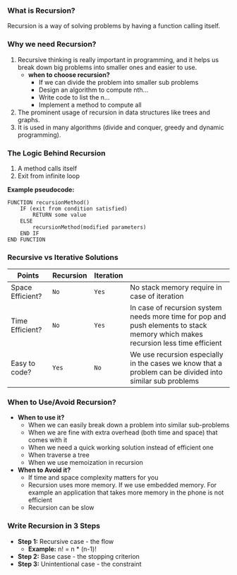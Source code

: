 ### What is Recursion?
Recursion is a way of solving problems by having a function calling itself.

### Why we need Recursion?
1. Recursive thinking is really important in programming, and it helps us break down big problems into smaller ones and
   easier to use.
    - **when to choose recursion?**
        - If we can divide the problem into smaller sub problems
        - Design an algorithm to compute nth...
        - Write code to list the n...
        - Implement a method to compute all
2. The prominent usage of recursion in data structures like trees and graphs.
3. It is used in many algorithms (divide and conquer, greedy and dynamic programming).

### The Logic Behind Recursion
1. A method calls itself
2. Exit from infinite loop

**Example pseudocode:**
```
FUNCTION recursionMethod()
    IF (exit from condition satisfied)
        RETURN some value
    ELSE
        recursionMethod(modified parameters)
    END IF
END FUNCTION
```

### Recursive vs Iterative Solutions
| Points           | Recursion | Iteration |                                                                                                                                 |
|------------------|-----------|-----------|---------------------------------------------------------------------------------------------------------------------------------|
| Space Efficient? | `No`      | `Yes`     | No stack memory require in case of iteration                                                                                    |
| Time Efficient?  | `No`      | `Yes`     | In case of recursion system needs more time for pop and push elements to stack memory which makes recursion less time efficient |
| Easy to code?    | `Yes`     | `No`      | We use recursion especially in the cases we know that a problem can be divided into similar sub problems                        |

### When to Use/Avoid Recursion?
- **When to use it?**
    - When we can easily break down a problem into similar sub-problems
    - When we are fine with extra overhead (both time and space) that comes with it
    - When we need a quick working solution instead of efficient one
    - When traverse a tree
    - When we use memoization in recursion
- **When to Avoid it?**
    - If time and space complexity matters for you
    - Recursion uses more memory. If we use embedded memory. For example an application that takes more memory in the
      phone is not efficient
    - Recursion can be slow

### Write Recursion in 3 Steps
- **Step 1:** Recursive case - the flow
    - **Example:** n! = n * (n-1)!
- **Step 2:** Base case - the stopping criterion
- **Step 3:** Unintentional case - the constraint
